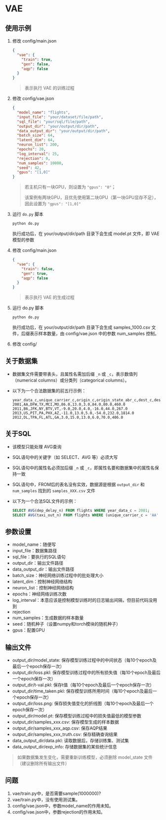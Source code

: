 # VAE
## 使用示例
1. 修改 config/main.json

   ```json
   {
     "vae": {
       "train": true,
       "gen": false,
       "aqp": false
     }
   }
   ```

   > 表示执行 VAE 的训练过程

2. 修改 config/vae.json

   ```json
   {
     "model_name": "flights",
     "input_file": "your/dataset/file/path",
     "sql_file": "your/sql/file/path",
     "output_dir": "your/output/dir/path",
     "data_output_dir": "your/output/dir/path",
     "batch_size": 64,
     "latent_dim": 64,
     "neuron_list": 200,
     "epochs": 20,
     "log_interval": 25,
     "rejection": 0,
     "num_samples": 10000,
     "seed": 42,
     "gpus": "[1,0]"
   }
   ```
   
   > 若主机只有一块GPU，则设置为 `"gpus": "0"`；
   >
   > 该案例有两块GPU，且优先使用第二块GPU（第一块GPU显存不足），因此设置为 `"gpus": "[1,0]"`
   
3. 运行 `do.py` 脚本

   ```sh
   python do.py
   ```

   执行成功后，在 your/output/dir/path 目录下会生成 model.pt 文件，即 VAE 模型的参数

4. 修改 config/main.json

   ```json
   {
     "vae": {
       "train": false,
       "gen": true,
       "aqp": false
     }
   }
   ```

   > 表示执行 VAE 的生成过程

5. 运行 do.py 脚本

   ```sh
   python do.py
   ```

   执行成功后，在 your/output/dir/path  目录下会生成 samples_1000.csv 文件，后缀表示样本数量，由 config/vae.json 中的参数 num_samples 控制。
   
6. 修改 config/



## 关于数据集

- 数据集文件需要带表头，且属性名需加后缀 `_n` 或 `_c`，表示数值列（numerical columns）或分类列（categorical columns）。

- 以下为一个合法数据集的前五行示例：

  ```csv
  year_data_c,unique_carrier_c,origin_c,origin_state_abr_c,dest_c,dest_state_abr_c,dep_delay_n,taxi_out_n,taxi_in_n,arr_delay_n,air_time_n,distance_n
  2001,AA,DFW,TX,MCI,MO,86.0,13.0,3.0,84.0,80.0,460.0
  2011,B6,JFK,NY,BTV,VT,-9.0,20.0,4.0,-16.0,44.0,267.0
  2013,US,PIT,PA,PHX,AZ,-11.0,13.0,5.0,-54.0,232.0,1814.0
  2012,DL,TPA,FL,ATL,GA,3.0,15.0,13.0,6.0,70.0,406.0
  ```



## 关于SQL

- 该模型只能处理 AVG查询

- SQL语句中的关键字（如 SELECT、AVG 等）必须大写

- SQL语句中的属性名必须加后缀 `_n` 或 `_c`，即属性名要和数据集中的属性名保持一致

- SQL语句中，FROM后的表名没有实效，数据源是根据 `output_dir` 和 `num_samples` 找到的 `samples_XXX.csv` 文件

- 以下为一个合法SQL文件的示例：

  ```sql
  SELECT AVG(dep_delay_n) FROM flights WHERE year_data_c = 2001;
  SELECT AVG(taxi_out_n) FROM flights WHERE (unique_carrier_c = 'AA' AND origin_c = 'DFW');
  ```



## 参数设置

- model_name：随便写
- input_file：数据集路径
- sql_file：要执行的SQL语句
- output_dir：输出文件路径
- data_output_dir：输出文件路径
- batch_size：神经网络训练过程中的批处理大小
- latent_dim：控制神经网络结构
- neuron_list：控制神经网络结构
- epochs：神经网络训练次数
- log_interval：本意应该是控制模型训练时的日志输出间隔，但目前代码没用到
- rejection
- num_samples：生成数据的样本数量
- seed：随机种子（设置numpy和torch模块的随机种子）
- gpus：配置GPU



## 输出文件
- output_dir/model_state: 保存模型训练过程中的中间状态（每10个epoch及最后一个epoch保存一次）
- output_dir/loss.pkl: 保存模型训练过程中的所有损失值（每10个epoch及最后一个epoch保存一次）
- output_dir/t-val.pkl: 保存t值（每10个epoch及最后一个epoch保存一次）
- output_dir/time_taken.pkl: 保存模型训练所用时间（每10个epoch及最后一个epoch保存一次）
- output_dir/loss.png: 保存损失值变化的折线图（每10个epoch及最后一个epoch保存一次）
- output_dir/model.pt: 保存模型训练过程中的损失值最低的模型参数
- output_dir/samples_xxx.csv: 保存模型生成的样本数据
- output_dir/samples_xxx_aqp.csv: 保存AQP结果
- output_dir/samples_xxx_truth.csv: 保存精确查询结果
- data_output_dir/data.pkl: 读取数据后，存储训练集、测试集
- data_output_dir/exp_info: 存储数据集的某些统计信息

> 如果数据集发生变化，需要重新训练模型，必须删除 model_state 文件（建议删除所有输出文件）



## 问题

1. vae/train.py中，是否需要sample(1000000)?
2. vae/train.py中，没有使用测试集。
3. config/vae.json中，参数model_name的作用未知。
4. config/vae.json中，参数rejection的作用未知。